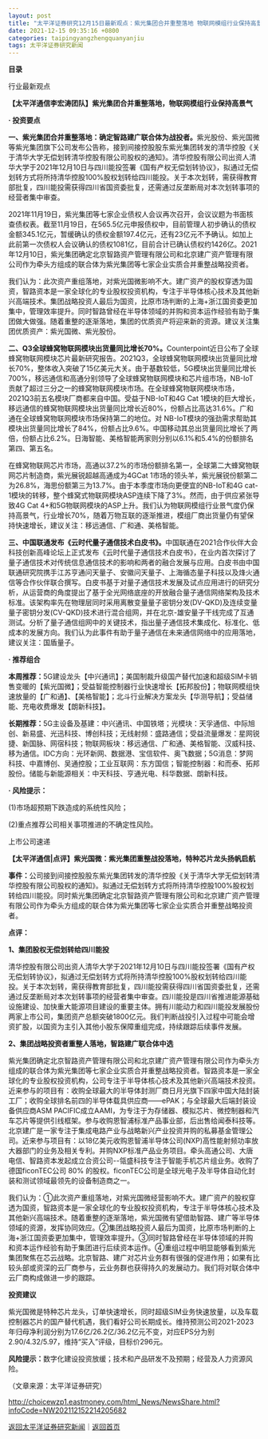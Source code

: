 ```yaml
---
layout: post
title: "太平洋证券研究12月15日最新观点：紫光集团合并重整落地 物联网模组行业保持高景气"
date: 2021-12-15 09:35:16 +0800
categories: taipingyangzhengquanyanjiu
tags: 太平洋证券研究新闻
---
```

<p><strong>目录 </strong></p>
 <p>行业最新观点</p>
 <p><strong>【太平洋通信李宏涛团队】紫光集团合并重整落地，物联网模组行业保持高景气</strong></p>
 <p><strong>· 投资要点</strong></p>
 <p><strong>一、紫光集团合并重整落地：确定智路建广联合体为战投者。</strong>紫光股份、紫光国微等紫光集团旗下公司发布公告称，接到间接控股股东紫光集团转发的清华控股《关于清华大学无偿划转清华控股有限公司股权的通知》。清华控股有限公司出资人清华大学于2021年12月10日与四川能投签署《国有产权无偿划转协议》，拟通过无偿划转方式将所持清华控股100%股权划转给四川能投。关于本次划转，需获得教育部批复，四川能投需获得四川省国资委批复，还需通过反垄断局对本次划转事项的经营者集中审查。</p>
 <p>2021年11月19日，紫光集团等七家企业债权人会议再次召开，会议议题为书面核查债权表。截至11月19日，在565.5亿元申报债权中，目前管理人初步确认的债权金额345.1亿元，暂缓确认的债权金额197.4亿元，还有23亿元不予确认。如加上此前第一次债权人会议确认的债权1081亿，目前合计已确认债权约1426亿。2021年12月10日，紫光集团确定北京智路资产管理有限公司和北京建广资产管理有限公司作为牵头方组成的联合体为紫光集团等七家企业实质合并重整战略投资者。</p>
 <p>我们认为：此次资产重组落地，对紫光国微影响不大。建广资产的股权穿透为国资，智路资本是一家全球化的专业股权投资机构，专注于半导体核心技术及其他新兴高端技术。集团战略投资人最后为国资，比原市场判断的上海+浙江国资委更加集中，管理效率提升。同时智路曾经在半导体领域的并购和资本运作经验有助于集团做大做强。随着重整的逐渐落地，集团的优质资产将迎来新的资源。建议关注集团优质资产：紫光国微、紫光股份。</p>
 <p><strong>二、Q3全球蜂窝物联网模块出货量同比增长70%。</strong>Counterpoint近日公布了全球蜂窝物联网模块芯片最新研究报告。2021Q3，全球蜂窝物联网模块出货量同比增长70%，整体收入突破了15亿美元大关。由于基数较低，5G模块出货量同比增长700%，移远通信和高通分别领导了全球蜂窝物联网模块和芯片组市场，NB-IoT贡献了超过三分之一的蜂窝物联网模块市场。在全球蜂窝物联网模块市场，2021Q3前五名模块厂商都来自中国。受益于NB-IoT和4G Cat 1模块的巨大增长，移远通信的蜂窝物联网模块出货量同比增长近80%，份额占比高达31.6%。广和通在全球蜂窝物联网模块市场保持第二的地位。对 NB-IoT模块的强劲需求帮助其模块出货量同比增长了84%，份额占比9.6%。中国移动其总出货量同比增长了两倍，份额占比6.2%。日海智能、美格智能两家则分别以6.1%和5.4%的份额排名第四、第五名。</p>
 <p>在蜂窝物联网芯片市场，高通以37.2%的市场份额排名第一，全球第二大蜂窝物联网芯片制造商，紫光展锐超越高通成为4GCat 1市场的领头羊，紫光展锐份额第二为26.8%，海思份额第三为13.7%。由于本季度市场向更便宜的NB-IoT和4G cat-1模块的转移，整个蜂窝式物联网模块ASP连续下降了3%。然而，由于供应紧张导致4G Cat 4+和5G物联网模块的ASP上升。我们认为物联网模组行业景气度仍保持高景气，行业增长70%，随着万物互联的逐渐推进，模组厂商出货量仍有望保持快速增长，建议关注：移远通信、广和通、美格智能。</p>
 <p><strong>三、中国联通发布《云时代量子通信技术白皮书》。</strong>中国联通在2021合作伙伴大会科技创新高峰论坛上正式发布《云时代量子通信技术白皮书》，在业内首次探讨了量子通信技术对传统信息通信技术的影响和两者的融合发展与应用。白皮书由中国联通研究院携手江苏亨通问天量子、安徽问天量子、上海循态量子科技以及烽火通信等合作伙伴联合撰写。白皮书基于对量子通信技术发展及试点应用进行的研究分析，从运营商的角度提出了基于全光网络底座的开放融合量子通信网络架构及技术标准。该架构率先在物理层同时采用离散变量量子密钥分发(DV-QKD)及连续变量量子密钥分发(CV-QKD)技术进行混合组网，并在北京-雄安量子干线完成了互通测试。分析了量子通信组网中的关键技术，指出量子通信技术集成化、标准化、低成本的发展方向。我们认为此事件有助于量子通信在未来通信网络中的应用落地，建议关注：国盾量子。</p>
 <p><strong>· 推荐组合</strong></p>
 <p><strong>本周推荐：</strong>5G建设龙头【中兴通讯】；美国制裁升级国产替代加速和超级SIM卡销售变暖的【紫光国微】；受益智能控制器行业快速增长【拓邦股份】；物联网模组快速放量的【广和通】、【美格智能】；北斗行业解决方案龙头【华测导航】；受益储能、充电收费爆发【朗新科技】。</p>
 <p><strong>长期推荐：</strong>5G主设备及基建：中兴通讯、中国铁塔；光模块：天孚通信、中际旭创、新易盛、光迅科技、博创科技；无线射频：盛路通信；受益流量爆发：星网锐捷、新国脉、网宿科技；物联网板块：移远通信、广和通、美格智能、汉威科技、移为通信。IDC方向：光环新网、数据港、宝信软件、奥飞数据；5G消息：梦网科技、中嘉博创、吴通控股；工业互联网：东方国信；智能控制器：和而泰、拓邦股份。储能与新能源相关：中天科技、亨通光电、科华数据、朗新科技。</p>
 <p><strong>· 风险提示： </strong></p>
 <p>(1)市场超预期下跌造成的系统性风险；</p>
 <p>(2)重点推荐公司相关事项推进的不确定性风险。</p>
 <p>上市公司速递</p>
 <p><strong>【太平洋通信|点评】紫光国微：紫光集团重整战投落地，特种芯片龙头扬帆启航</strong></p>
 <p><strong>事件：</strong>公司接到间接控股股东紫光集团转发的清华控股《关于清华大学无偿划转清华控股有限公司股权的通知》。拟通过无偿划转方式将所持清华控股100%股权划转给四川能投。同时紫光集团确定北京智路资产管理有限公司和北京建广资产管理有限公司作为牵头方组成的联合体为紫光集团等七家企业实质合并重整战略投资者。</p>
 <p><strong>点评：</strong></p>
 <p><strong>1、集团股权无偿划转给四川能投</strong></p>
 <p>清华控股有限公司出资人清华大学于2021年12月10日与四川能投签署《国有产权无偿划转协议》，拟通过无偿划转方式将所持清华控股100%股权划转给四川能投。关于本次划转，需获得教育部批复，四川能投需获得四川省国资委批复，还需通过反垄断局对本次划转事项的经营者集中审查。四川能投是四川省推进能源基础设施建设、加快重大能源项目建设的重要主体。拥有川能动力和四川能投发展股份两家上市公司，集团资产总额突破1800亿元。我们判断战投引入过程中可能会增资扩股，以国资为主引入其他小股东保障重组完成，持续跟踪后续事件发展。</p>
 <p><strong>2、集团战略投资者重整人落地，智路建广联合体中选</strong></p>
 <p>紫光集团确定北京智路资产管理有限公司和北京建广资产管理有限公司作为牵头方组成的联合体为紫光集团等七家企业实质合并重整战略投资者。智路资本是一家全球化的专业股权投资机构，公司专注于半导体核心技术及其他新兴高端技术投资。近来参与的项目有：收购全球最大的半导体封测厂商日月光旗下四家中国大陆封装工厂；收购全球排名前四的半导体载具供应商——ePAK；与全球最大后端封装设备供应商ASM PACIFIC成立AAMI，为专注于为存储器、模拟芯片、微控制器和汽车芯片等提供引线框架。参与收购恩智浦标准产品事业部，后出售给闻泰科技等。北京建广是一家专注于集成电路产业与战略新兴产业投资并购的私募基金管理公司。近来参与项目有：以18亿美元收购恩智浦半导体公司(NXP)高性能射频功率放大器部门的业务及相关专利。并购NXP标准产品业务项目。牵头高通公司、大唐电信、智路资本发起成立合资公司--瓴盛科技专注于智能手机芯片组业务。收购了德国ficonTEC公司 80% 的股权。ficonTEC公司是全球光电子及半导体自动化封装和测试领域最领先的设备制造商之一。</p>
 <p>我们认为：①此次资产重组落地，对紫光国微经营影响不大。建广资产的股权穿透为国资，智路资本是一家全球化的专业股权投资机构，专注于半导体核心技术及其他新兴高端技术。随着重整的逐渐落地，紫光国微有望借助智路、建广等半导体领域的资源，发挥协同效应。②集团战略投资人最后为国资，比原市场判断的上海+浙江国资委更加集中，管理效率提升。③同时智路曾经在半导体领域的并购和资本运作经验有助于集团进行后续资本运作。④重组过程中明显能够看到紫光集团聚焦在芯云战略。北京智路、建广对芯片业务群有很强的促进作用；如果有比较头部或资深的云厂商参与，云业务群也获得持久的发展动力。我们将对联合体中云厂商构成做进一步的跟踪。</p>
 <p><strong>投资建议</strong></p>
 <p>紫光国微是特种芯片龙头，订单快速增长，同时超级SIM业务快速放量，以及车载控制器芯片的国产替代机遇，我们看好公司长期成长。维持预测公司2021-2023年归母净利润分别为17.6亿/26.2亿/36.2亿元不变，对应EPS分为别2.90/4.32/5.97，维持“买入”评级，目标价296元。</p>
 <p><strong>风险提示：</strong>数字化建设投资放缓；技术和产品研发不及预期；经营及人力资源风险。</p><p class="em_media">（文章来源：太平洋证券研究）</p>

<http://choicewzp1.eastmoney.com/html_News/NewsShare.html?infoCode=NW202112152214205682>

[返回太平洋证券研究新闻](//finews.withounder.com/category/taipingyangzhengquanyanjiu.html)｜[返回首页](//finews.withounder.com/)